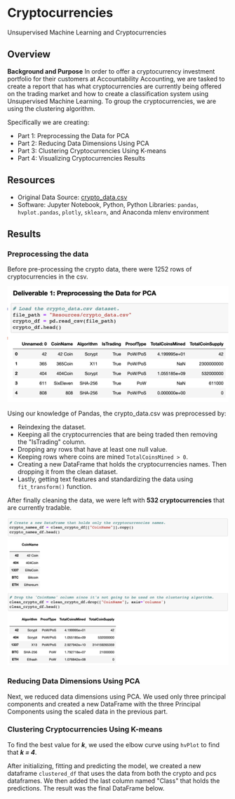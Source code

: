 # Cryptocurrencies
Unsupervised Machine Learning and Cryptocurrencies

## Overview 
**Background and Purpose**
In order to offer a cryptocurrency investment portfolio for their customers at Accountability Accounting, we are tasked to create a report that has what cryptocurrencies are currently being offered on the trading market and how to create a classification system using Unsupervised Machine Learning. To group the cryptocurrencies, we are using the clustering algorithm.

Specifically we are creating: 
- Part 1: Preprocessing the Data for PCA
- Part 2: Reducing Data Dimensions Using PCA
- Part 3: Clustering Cryptocurrencies Using K-means
- Part 4: Visualizing Cryptocurrencies Results

## Resources 
- Original Data Source: [crypto_data.csv](https://github.com/meghanhkoon/Cryptocurrencies/commit/f8833afdef808b41db08aaf77dea5fb32a484f30)
- Software: Jupyter Notebook, Python, Python Libraries: ```pandas```, ```hvplot.pandas```, ```plotly```, ```sklearn```, and Anaconda mlenv environment


## Results 
### Preprocessing the data 
Before pre-processing the crypto data, there were 1252 rows of cryptocurrencies in the csv. 

![preprocess.png](Images/preprocess.png) 

Using our knowledge of Pandas, the crypto_data.csv was preprocessed by: 
- Reindexing the dataset.
- Keeping all the cryptocurrencies that are being traded then removing the "IsTrading" column.
- Dropping any rows that have at least one null value.
- Keeping rows where coins are mined ```TotalCoinsMined > 0```.
- Creating a new DataFrame that holds the cryptocurrencies names. Then dropping it from the clean dataset.
- Lastly, getting text features and standardizing the data using ```fit_transform()``` function.

After finally cleaning the data, we were left with **532 cryptocurrencies** that are currently tradable. 

![preprocess2.png](Images/preprocess2.png) 


### Reducing Data Dimensions Using PCA
Next, we reduced data dimensions using PCA. We used only three principal components and created a new DataFrame with the three Principal Components using the scaled data in the previous part. 


### Clustering Cryptocurrencies Using K-means
To find the best value for ***k***, we used the elbow curve using ```hvPlot``` to find that ***k = 4***.


After initializing, fitting and predicting the model, we created a new dataframe ```clustered_df``` that uses the data from both the crypto and pcs dataframes. We then added the last column named "Class" that holds the predictions. The result was the final DataFrame below. 


